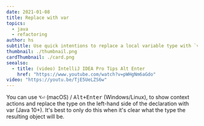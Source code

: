 ```yaml
---
date: 2021-01-08
title: Replace with var
topics:
  - java
  - refactoring
author: hs
subtitle: Use quick intentions to replace a local variable type with `var`
thumbnail: ./thumbnail.png
cardThumbnail: ./card.png
seealso:
  - title: (video) IntelliJ IDEA Pro Tips Alt Enter
    href: "https://www.youtube.com/watch?v=pWHgNm6aGdo"
video: "https://youtu.be/TjE5UeLZS6w"
---
```


You can use <kbd>⌥⏎</kbd> (macOS) / <kbd>Alt+Enter</kbd> (Windows/Linux), to show context actions and replace the type on the left-hand side of the declaration with var (Java 10+). It's best to only do this when it's clear what the type the resulting object will be.
